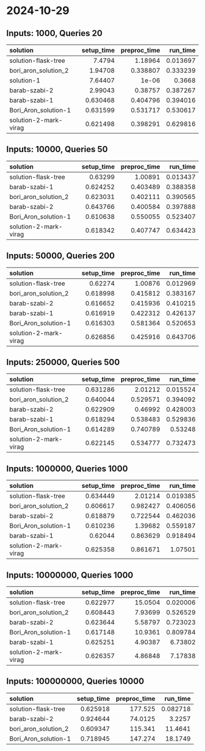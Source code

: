 # 2024-10-29

## Inputs: 1000, Queries 20

| solution              |   setup_time |   preproc_time |   run_time |
|:----------------------|-------------:|---------------:|-----------:|
| solution-flask-tree   |     7.4794   |       1.18964  |   0.013697 |
| bori_aron_solution_2  |     1.94708  |       0.338807 |   0.333239 |
| solution-1            |     7.64407  |       1e-06    |   0.3668   |
| barab-szabi-2         |     2.99043  |       0.38757  |   0.387267 |
| barab-szabi-1         |     0.630468 |       0.404796 |   0.394016 |
| Bori_Aron_solution-1  |     0.631599 |       0.531717 |   0.530617 |
| solution-2-mark-virag |     0.621498 |       0.398291 |   0.629816 |

## Inputs: 10000, Queries 50

| solution              |   setup_time |   preproc_time |   run_time |
|:----------------------|-------------:|---------------:|-----------:|
| solution-flask-tree   |     0.63299  |       1.00891  |   0.013437 |
| barab-szabi-1         |     0.624252 |       0.403489 |   0.388358 |
| bori_aron_solution_2  |     0.623031 |       0.402111 |   0.390565 |
| barab-szabi-2         |     0.643766 |       0.400584 |   0.397888 |
| Bori_Aron_solution-1  |     0.610638 |       0.550055 |   0.523407 |
| solution-2-mark-virag |     0.618342 |       0.407747 |   0.634423 |

## Inputs: 50000, Queries 200

| solution              |   setup_time |   preproc_time |   run_time |
|:----------------------|-------------:|---------------:|-----------:|
| solution-flask-tree   |     0.62274  |       1.00876  |   0.012969 |
| bori_aron_solution_2  |     0.618998 |       0.415812 |   0.383167 |
| barab-szabi-2         |     0.616652 |       0.415936 |   0.410215 |
| barab-szabi-1         |     0.616919 |       0.422312 |   0.426137 |
| Bori_Aron_solution-1  |     0.616303 |       0.581364 |   0.520653 |
| solution-2-mark-virag |     0.626856 |       0.425916 |   0.643706 |

## Inputs: 250000, Queries 500

| solution              |   setup_time |   preproc_time |   run_time |
|:----------------------|-------------:|---------------:|-----------:|
| solution-flask-tree   |     0.631286 |       2.01212  |   0.015524 |
| bori_aron_solution_2  |     0.640044 |       0.529571 |   0.394092 |
| barab-szabi-2         |     0.622909 |       0.46992  |   0.428003 |
| barab-szabi-1         |     0.618294 |       0.538483 |   0.529836 |
| Bori_Aron_solution-1  |     0.614289 |       0.740789 |   0.53248  |
| solution-2-mark-virag |     0.622145 |       0.534777 |   0.732473 |

## Inputs: 1000000, Queries 1000

| solution              |   setup_time |   preproc_time |   run_time |
|:----------------------|-------------:|---------------:|-----------:|
| solution-flask-tree   |     0.634449 |       2.01214  |   0.019385 |
| bori_aron_solution_2  |     0.606617 |       0.982427 |   0.406056 |
| barab-szabi-2         |     0.618879 |       0.722544 |   0.462036 |
| Bori_Aron_solution-1  |     0.610236 |       1.39682  |   0.559187 |
| barab-szabi-1         |     0.62044  |       0.863629 |   0.918494 |
| solution-2-mark-virag |     0.625358 |       0.861671 |   1.07501  |

## Inputs: 10000000, Queries 1000

| solution              |   setup_time |   preproc_time |   run_time |
|:----------------------|-------------:|---------------:|-----------:|
| solution-flask-tree   |     0.622977 |       15.0504  |   0.020006 |
| bori_aron_solution_2  |     0.608443 |        7.93699 |   0.526529 |
| barab-szabi-2         |     0.623644 |        5.58797 |   0.723023 |
| Bori_Aron_solution-1  |     0.617148 |       10.9361  |   0.809784 |
| barab-szabi-1         |     0.625251 |        4.90387 |   6.73802  |
| solution-2-mark-virag |     0.626357 |        4.86848 |   7.17838  |

## Inputs: 100000000, Queries 10000

| solution             |   setup_time |   preproc_time |   run_time |
|:---------------------|-------------:|---------------:|-----------:|
| solution-flask-tree  |     0.625918 |       177.525  |   0.082718 |
| barab-szabi-2        |     0.924644 |        74.0125 |   3.2257   |
| bori_aron_solution_2 |     0.609347 |       115.341  |  11.4641   |
| Bori_Aron_solution-1 |     0.718945 |       147.274  |  18.1749   |